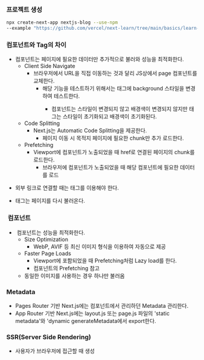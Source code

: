 ### 프로젝트 생성
```bash
npx create-next-app nextjs-blog --use-npm
--example "https://github.com/vercel/next-learn/tree/main/basics/learn-starter"
```

### <Link> 컴포넌트와 <a> Tag의 차이
- <Link> 컴포넌트는 페이지에 필요한 데이터만 추가적으로 불러와 성능을 최적화한다.

    - Client Side Navigate
        - 브라우저에서 URL을 직접 이동하는 것과 달리 JS상에서 page 컴포넌트를 교체한다.
            - 해당 기능을 테스트하기 위해서는 <body> 태그에 background 스타일을 변경하여 테스트한다.
                - <Link> 컴포넌트는 스타일이 변경되지 않고 배경색이 변경되지 않지만 <a> 태그는 스타일이 초기화되고 배경색이 초기화된다.
    - Code Splitting
        - Next.js는 Automatic Code Splitting을 제공한다.
            - 페이지 이동 시 목적지 페이지에 필요한 chunk만 추가 로드한다.
    - Prefetching
        - Viewport에 <Link> 컴포넌트가 노출되었을 때 href로 연결된 페이지의 chunk를 로드한다.
            - 브라우저에 <Link> 컴포넌트가 노출되었을 때 해당 컴포넌트에 필요한 데이터를 로드
- 외부 링크로 연결할 때는 <a> 태그를 이용해야 한다.
- <a> 태그는 페이지를 다시 불러온다.

### <Image> 컴포넌트
- <Image> 컴포넌트는 성능을 최적화한다.
    - Size Optimization
        - WebP, AVIF 등 최신 이미지 형식을 이용하여 자동으로 제공
    - Faster Page Loads
        - Viewport에 포함되었을 때 Prefetching처럼 Lazy load를 한다.
        - <Link> 컴포넌트의 Prefetching 참고
    - 동일한 이미지를 사용하는 경우 하나만 불러옴

### Metadata
- Pages Router 기반 Next.js에는 <Head> 컴포넌트에서 관리하던 Metadata 관리한다.
- App Router 기반 Next.js에는 layout.js 또는 page.js 파일의 'static metadata'와 'dynamic generateMetadata에서 export한다.

### SSR(Server Side Rendering)
- 사용자가 브라우저에 접근할 때 생성